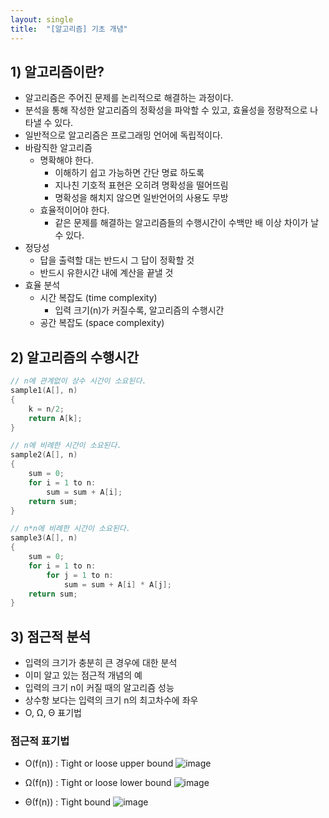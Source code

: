```yaml
---
layout: single
title:  "[알고리즘] 기초 개념"
---
```



## 1) 알고리즘이란?
- 알고리즘은 주어진 문제를 논리적으로 해결하는 과정이다.
- 분석을 통해 작성한 알고리즘의 정확성을 파악할 수 있고, 효율성을 정량적으로 나타낼 수 있다.
- 일반적으로 알고리즘은 프로그래밍 언어에 독립적이다.
- 바람직한 알고리즘
    - 명확해야 한다.
        - 이해하기 쉽고 가능하면 간단 명료 하도록
        - 지나친 기호적 표현은 오히려 명확성을 떨어뜨림
        - 명확성을 해치지 않으면 일반언어의 사용도 무방
    - 효율적이어야 한다.
        - 같은 문제를 해결하는 알고리즘들의 수행시간이 수백만 배 이상 차이가 날 수 있다.
- 정당성
    - 답을 출력할 대는 반드시 그 답이 정확할 것
    - 반드시 유한시간 내에 계산을 끝낼 것
- 효율 분석
    - 시간 복잡도 (time complexity)
        - 입력 크기(n)가 커질수록, 알고리즘의 수행시간
    - 공간 복잡도 (space complexity)


## 2) 알고리즘의 수행시간
``` c++
// n에 관계없이 상수 시간이 소요된다.
sample1(A[], n) 
{ 
    k = n/2; 
    return A[k];
}
```

``` c++
// n에 비례한 시간이 소요된다.
sample2(A[], n) 
{ 
    sum = 0; 
    for i = 1 to n:
        sum = sum + A[i];
    return sum;
} 
```

``` c++
// n*n에 비례한 시간이 소요된다.
sample3(A[], n) 
{ 
    sum = 0; 
    for i = 1 to n:
        for j = 1 to n: 
            sum = sum + A[i] * A[j]; 
    return sum;
}
```


## 3) 점근적 분석
- 입력의 크기가 충분히 큰 경우에 대한 분석
- 이미 알고 있는 점근적 개념의 예
- 입력의 크기 n이 커질 때의 알고리즘 성능
- 상수항 보다는 입력의 크기 n의 최고차수에 좌우
- Ο, Ω, Θ 표기법


### 점근적 표기법
- O(f(n)) : Tight or loose upper bound
![image](https://user-images.githubusercontent.com/55589616/210735263-7b9f80f3-192d-40c2-8e7b-be6caa015811.png)

- Ω(f(n)) : Tight or loose lower bound
![image](https://user-images.githubusercontent.com/55589616/210704567-39476ac0-46fa-48ab-bc4e-ad5f101fdb2f.png)

- Θ(f(n)) : Tight bound
![image](https://user-images.githubusercontent.com/55589616/210704661-0b196bcf-7373-436e-b82f-ed63baf47ec0.png)

